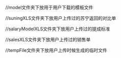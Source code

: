 //model文件夹下放用于用户下载的模板文件

//suningXLS文件夹下放用户上传过的苏宁返回的对比单

//salaryModelXLS文件夹下放用户上传过的提成标准

//salesXLS文件夹下放用户上传过的销售单

//tempFile文件夹下放用户上传时候生成的临时文件